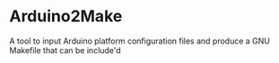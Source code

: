 # Arduino2Make
A tool to input Arduino platform configuration files and produce a GNU Makefile that can be include'd
